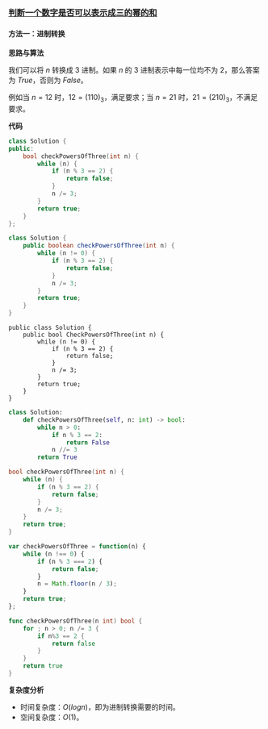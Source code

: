 ### [判断一个数字是否可以表示成三的幂的和](https://leetcode.cn/problems/check-if-number-is-a-sum-of-powers-of-three/solutions/2011470/pan-duan-yi-ge-shu-zi-shi-fou-ke-yi-biao-0j5k/)

#### 方法一：进制转换

**思路与算法**

我们可以将 $n$ 转换成 $3$ 进制。如果 $n$ 的 $3$ 进制表示中每一位均不为 $2$，那么答案为 $True$，否则为 $False$。

例如当 $n=12$ 时，$12=(110)_3$，满足要求；当 $n=21$ 时，$21=(210)_3$，不满足要求。

**代码**

```C++
class Solution {
public:
    bool checkPowersOfThree(int n) {
        while (n) {
            if (n % 3 == 2) {
                return false;
            }
            n /= 3;
        }
        return true;
    }
};
```

```Java
class Solution {
    public boolean checkPowersOfThree(int n) {
        while (n != 0) {
            if (n % 3 == 2) {
                return false;
            }
            n /= 3;
        }
        return true;
    }
}
```

```CSharp
public class Solution {
    public bool CheckPowersOfThree(int n) {
        while (n != 0) {
            if (n % 3 == 2) {
                return false;
            }
            n /= 3;
        }
        return true;
    }
}
```

```Python
class Solution:
    def checkPowersOfThree(self, n: int) -> bool:
        while n > 0:
            if n % 3 == 2:
                return False
            n //= 3
        return True
```

```C
bool checkPowersOfThree(int n) {
    while (n) {
        if (n % 3 == 2) {
            return false;
        }
        n /= 3;
    }
    return true;
}
```

```JavaScript
var checkPowersOfThree = function(n) {
    while (n !== 0) {
        if (n % 3 === 2) {
            return false;
        }
        n = Math.floor(n / 3);
    }
    return true;
};
```

```Go
func checkPowersOfThree(n int) bool {
    for ; n > 0; n /= 3 {
        if n%3 == 2 {
            return false
        }
    }
    return true
}
```

**复杂度分析**

- 时间复杂度：$O(logn)$，即为进制转换需要的时间。
- 空间复杂度：$O(1)$。

